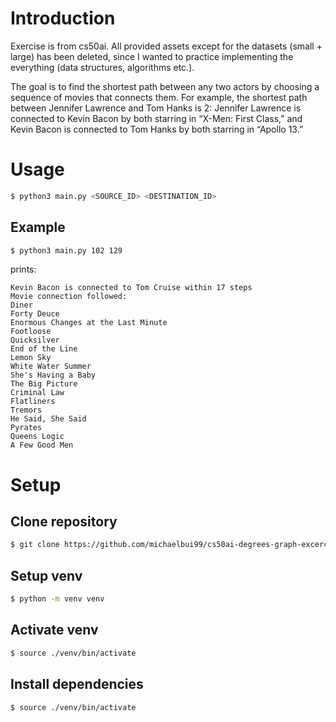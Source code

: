 # Introduction

Exercise is from cs50ai. All provided assets except for the datasets (small + large) has been deleted, since I wanted to practice implementing the everything (data structures, algorithms etc.).<br>

The goal is to find the shortest path between any two actors by choosing a sequence of movies that connects them. For example, the shortest path between Jennifer Lawrence and Tom Hanks is 2: Jennifer Lawrence is connected to Kevin Bacon by both starring in “X-Men: First Class,” and Kevin Bacon is connected to Tom Hanks by both starring in “Apollo 13.”

# Usage

```bash
$ python3 main.py <SOURCE_ID> <DESTINATION_ID>
```

## Example

```bash
$ python3 main.py 102 129
```

prints:

```
Kevin Bacon is connected to Tom Cruise within 17 steps
Movie connection followed:
Diner
Forty Deuce
Enormous Changes at the Last Minute
Footloose
Quicksilver
End of the Line
Lemon Sky
White Water Summer
She's Having a Baby
The Big Picture
Criminal Law
Flatliners
Tremors
He Said, She Said
Pyrates
Queens Logic
A Few Good Men

```

# Setup

## Clone repository

```bash
$ git clone https://github.com/michaelbui99/cs50ai-degrees-graph-excercise.git && cd cs50ai-degrees-graph-exercise
```

## Setup venv

```bash
$ python -m venv venv
```

## Activate venv

```bash
$ source ./venv/bin/activate
```

## Install dependencies

```bash
$ source ./venv/bin/activate
```
